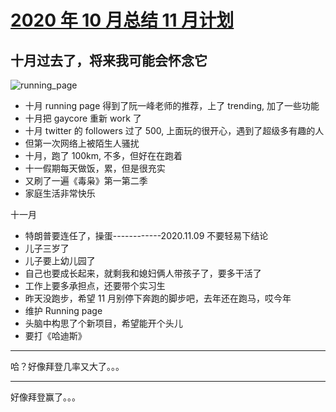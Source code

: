 # [2020 年 10 月总结 11 月计划 ](https://github.com/yihong0618/gitblog/issues/194)

## 十月过去了，将来我可能会怀念它
![running_page](https://socialify.git.ci/yihong0618/running_page/image?description=1&font=Bitter&forks=1&issues=1&language=1&owner=1&pattern=Charlie%20Brown&pulls=1&stargazers=1&theme=Light)

- 十月 running page 得到了阮一峰老师的推荐，上了 trending, 加了一些功能
- 十月把 gaycore 重新 work 了
- 十月 twitter 的 followers 过了 500, 上面玩的很开心，遇到了超级多有趣的人
- 但第一次网络上被陌生人骚扰
- 十月，跑了 100km, 不多，但好在在跑着
- 十一假期每天做饭，累，但是很充实
- 又刷了一遍《毒枭》第一第二季
- 家庭生活非常快乐

十一月

- 特朗普要连任了，操蛋------------2020.11.09 不要轻易下结论
- 儿子三岁了
- 儿子要上幼儿园了
- 自己也要成长起来，就剩我和媳妇俩人带孩子了，要多干活了
- 工作上要多承担点，还要带个实习生
- 昨天没跑步，希望 11 月别停下奔跑的脚步吧，去年还在跑马，哎今年
- 维护 Running page
- 头脑中构思了个新项目，希望能开个头儿
- 要打《哈迪斯》


---

哈？好像拜登几率又大了。。。

---

好像拜登赢了。。。